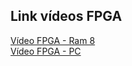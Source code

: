 ## Link vídeos FPGA
[Vídeo FPGA - Ram 8](https://www.youtube.com/shorts/5sjoXdvkwJk)  
[Vídeo FPGA - PC](https://youtu.be/ptS6hc1tZYo  )
